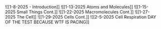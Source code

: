 ![[1-8-2025 - Introduction]]
![[1-13-2025 Atoms and Molecules]]
![[1-15-2025 Small Things Cont.]]
![[1-22-2025 Macromolecules Cont.]]
![[1-27-2025 The Cell]]
![[1-29-2025 Cells Cont.]]
![[2-5-2025 Cell Respiration DAY OF THE TEST BECAUSE WTF IS PACING]]
